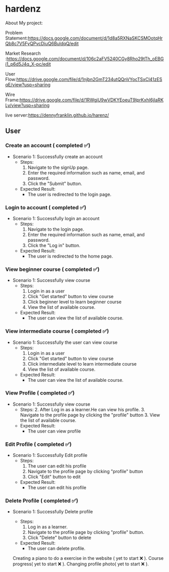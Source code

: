 # hardenz
 About My project:
 
 Problem Statement:https://docs.google.com/document/d/1d8a5RXNaSKCSMOotqHrQb8c7V5FyQPvcDiuQ6BuldqQ/edit
 
 Market Research :https://docs.google.com/document/d/106c2aFV5240CGy8Rho29tTh_oEBGi1_p6d5J4q_X-pc/edit
 
 User Flow:https://drive.google.com/file/d/1njbn2GmT234utQQnVYocTSxCl41zESqE/view?usp=sharing
 
 Wire Frame:https://drive.google.com/file/d/1RWgjU9wVDKYEoeuT9lprKxhI6jIaRKLy/view?usp=sharing
 
 live server:https://dennyfranklin.github.io/harenz/
 
 ## User

### Create an account ( completed :white_check_mark:)
- Scenario 1: Successfully create an account
    - Steps:
        1. Navigate to the signUp page.
        2. Enter the required information such as name, email, and password.
        3. Click the "Submit" button.
    - Expected Result:
        - The user is redirected to the login page.
### Login to account ( completed :white_check_mark:) 
- Scenario 1: Successfully login an account
    - Steps:
        1. Navigate to the login page.
        2. Enter the required information such as name, email, and password.
        3. Click the "Log in" button.
    - Expected Result:
        - The user is redirected to the home page.

 ### View beginner course ( completed :white_check_mark:) 
- Scenario 1: Successfully view course
    - Steps:
        1. Login in as a user
        2. Click "Get started" button to view course
        3. Click beginner level to learn beginner course
        3. View the list of available course.
    - Expected Result:
        - The user can view the list of available course.
 ### View intermediate course ( completed :white_check_mark:) 
- Scenario 1: Successfully the user can  view course
    - Steps:
        1. Login in as a user
        2. Click "Get started" button to view course
        3. Click intermediate level to learn intermediate course
        3. View the list of available course.
    - Expected Result:
        - The user can view the list of available course.


 ### View Profile ( completed :white_check_mark:) 
- Scenario 1: Successfully view course
    - Steps:
        2. After Log in as a learner.He can view his profile.
        3. Navigate to the profile page by clicking the "profile" button
        3. View the list of available course.
    - Expected Result:
        - The user can view profile

 ### Edit Profile ( completed :white_check_mark:) 
- Scenario 1: Successfully Edit profile
    - Steps:
        1. The user can edit his profile
        2. Navigate to the profile page by clicking "profile" button
        3. Click "Edit" button to edit
    - Expected Result:
        - The user can edit his profile
 ### Delete Profile ( completed :white_check_mark:) 
- Scenario 1: Successfully Delete profile
    - Steps:
        1. Log in as a learner.
        2. Navigate to the profile page by clicking "profile" button.
        3. Click "Delete" button to delete
    - Expected Result:
        - The user can delete profile.

  Creating a piano to do a exercise in the website ( yet to start ❌ ).
  Course progress( yet to start ❌ ).
  Changing profile photo( yet to start ❌ ).
